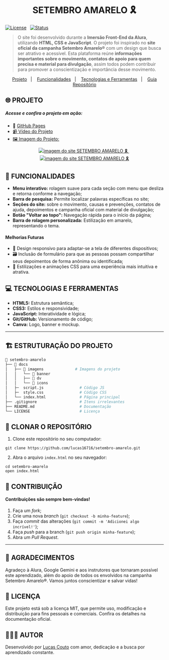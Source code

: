<h1 align="center">SETEMBRO AMARELO 🎗️</h1>

<div>
  
[![License](https://img.shields.io/badge/Licença-MIT-yellow)](./LICENSE)&nbsp;&nbsp;
[![Status](https://img.shields.io/badge/Status-Desenvolvendo_melhorias-blue)]()

</div>
 
> O site foi desenvolvido durante a **Imersão Front-End da Alura**, utilizando **HTML, CSS e JavaScript**. O projeto foi inspirado no **site oficial da campanha Setembro Amarelo®** com um design que busca ser atrativo e acessível. Esta plataforma reúne **informações importantes sobre o movimento, contatos de apoio para quem precisa e material para divulgação**, assim todos podem contribuir para promover a conscientização e importância desse movimento.

<p align="center">
  <a href="#-projeto">Projeto</a>&nbsp;&nbsp;&nbsp;|&nbsp;&nbsp;&nbsp;
  <a href="#-funcionalidades">Funcionalidades</a>&nbsp;&nbsp;&nbsp;|&nbsp;&nbsp;&nbsp;
  <a href="#-tecnologias-e-ferramentas">Tecnologias e Ferramentas</a>&nbsp;&nbsp;&nbsp;|&nbsp;&nbsp;&nbsp;
  <a href="#--estruturação-do-projeto">Guia Repositório</a>
</p>


<h2>🌐 PROJETO</h2>
<h5>Acesse e confira o projeto em ação:</h5>

* 🔗 <a href="https://lucas16716.github.io/setembro-amarelo/">GitHub Pages
* 📹 <a href="https://drive.google.com/file/d/1gq1bJRB8ZH7NV1mHLzFkXgGT-SVYWEil/view?usp=sharing">Vídeo do Projeto
* 🖼️ Imagem do Projeto:

<div align="center">
  
   <a target="_blank" href="https://lucas16716.github.io/setembro-amarelo/">
   <img href="https://lucas16716.github.io/setembro-amarelo/" src="./docs/imagens/dv/mockup1.jpg" alt="imagem do site SETEMBRO AMARELO 🎗️">
   </a>
   &nbsp;
   <a target="_blank" href="https://lucas16716.github.io/setembro-amarelo/">
   <img href="https://lucas16716.github.io/setembro-amarelo/" src="./docs/imagens/dv/mockup2.jpg" alt="imagem do site SETEMBRO AMARELO 🎗️">
   </a>
   
 </div>


 <h2>🚀 FUNCIONALIDADES</h2>

* **Menu interativo:** rolagem suave para cada seção com menu que desliza e retorna conforme a navegação;
* **Barra de pesquisa:** Permite localizar palavras específicas no site;
* **Seções do site:** sobre o movimento, causas e prevenções, contatos de ajuda, depoimentos e campanha oficial com material de divulgação;
* **Botão "Voltar ao topo":** Navegação rápida para o início da página;
* **Barra de rolagem personalizada:** Estilização em amarelo, representando o tema.

<h4>Melhorias Futuras</h4>

* 📲 Design responsivo para adaptar-se a tela de diferentes dispositivos;
* 🗃️ Inclusão de formulário para que as pessoas possam compartilhar seus depoimentos de forma anônima ou identificada;
* 🎨 Estilizações e animações CSS para uma experiência mais intuitiva e atrativa.


<h2>💻 TECNOLOGIAS E FERRAMENTAS</h2>

* **HTML5:** Estrutura semântica;
* **CSS3:** Estilos e responsividade;
* **JavaScript:** Interatividade e lógica;
* **Git/GitHub:** Versionamento de código;
* **Canva:** Logo, banner e mockup.

---

<h2>🏗️ ESTRUTURAÇÃO DO PROJETO</h2>

```bash
📁 setembro-amarelo
├── 📁 docs
│   ├── 📂 imagens              # Imagens do projeto
│   │   └── 📂 banner
│   │   ├── 📂 dv
│   │   └── 📂 icons            
│   ├─  script.js                # Código JS
│   ├─  style.css                # Código CSS
│   └── index.html               # Página principal
├── .gitignore                   # Itens irrelevantes
├── README.md                    # Documentação
└── LICENSE                      # Licença
```

<h2>👥 CLONAR O REPOSITÓRIO</h2>

1. Clone este repositório no seu computador:
```
git clone https://github.com/lucas16716/setembro-amarelo.git
```

2. Abra o arquivo ```index.html``` no seu navegador:
```
cd setembro-amarelo
open index.html
```

<h2>🤝 CONTRIBUIÇÃO</h2>
<h4>Contribuições são sempre bem-vindas!</h4>

1. Faça um *fork*;
2. Crie uma nova *branch* (```git checkout -b minha-feature```);
3. Faça *commit* das alterações (```git commit -m 'Adicionei algo incrível!'```);
4. Faça *push* para a branch (```git push origin minha-feature```);
5. Abra um *Pull Request*.

---

<h2>💬 AGRADECIMENTOS</h2>
Agradeço à Alura, Google Gemini e aos instrutores que tornaram possível este aprendizado, além do apoio de todos os envolvidos na campanha Setembro Amarelo®. Vamos juntos conscientizar e salvar vidas!


<h2>📝 LICENÇA</h2>
<p>Este projeto está sob a licença MIT, que permite uso, modificação e distribuição para fins pessoais e comerciais. Confira os detalhes na documentação oficial.</p>



<h2>🧑🏻‍💻 AUTOR </h2>
<p>Desenvolvido por <a href="https://www.linkedin.com/in/lucas-coutoti/">Lucas Couto<a/> com amor, dedicação e a busca por aprendizado constante.</p>


